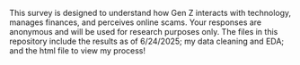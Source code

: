 This survey is designed to understand how Gen Z interacts with technology, manages finances, and perceives online scams. Your responses are anonymous and will be used for research purposes only. The files in this repository include the results as of 6/24/2025; my data cleaning and EDA; and the html file to view my process!
